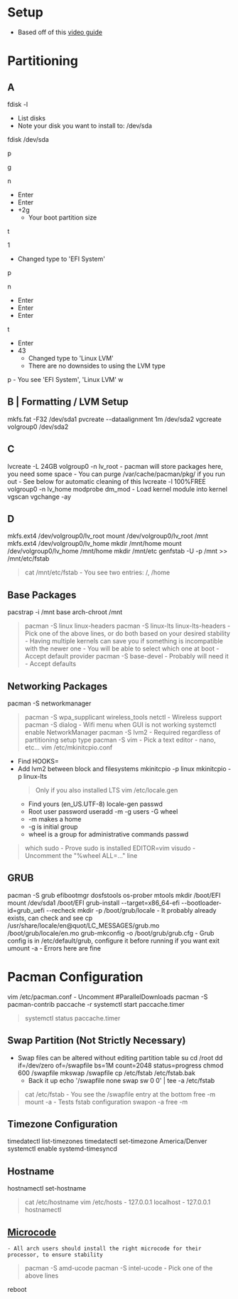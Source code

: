# Setup
- Based off of this [video guide](https://www.youtube.com/watch?v=DPLnBPM4DhI)

# Partitioning
## A
fdisk -l
- List disks
- Note your disk you want to install to: /dev/sda

fdisk /dev/sda

p

g

n
- Enter
- Enter
- +2g
    - Your boot partition size

t

1
- Changed type to 'EFI System'

p

n
- Enter
- Enter
- Enter

t
- Enter
- 43
    - Changed type to 'Linux LVM'
    - There are no downsides to using the LVM type

p
    - You see 'EFI System', 'Linux LVM'
w
## B | Formatting / LVM Setup
mkfs.fat -F32 /dev/sda1
pvcreate --dataalignment 1m /dev/sda2
vgcreate volgroup0 /dev/sda2
## C
lvcreate -L 24GB volgroup0 -n lv_root
    - pacman will store packages here, you need some space
    - You can purge /var/cache/pacman/pkg/ if you run out
    - See below for automatic cleaning of this
lvcreate -l 100%FREE volgroup0 -n lv_home
modprobe dm_mod
    - Load kernel module into kernel
vgscan
vgchange -ay
## D
mkfs.ext4 /dev/volgroup0/lv_root
mount /dev/volgroup0/lv_root /mnt
mkfs.ext4 /dev/volgroup0/lv_home
mkdir /mnt/home
mount /dev/volgroup0/lv_home /mnt/home
mkdir /mnt/etc
genfstab -U -p /mnt >> /mnt/etc/fstab
> cat /mnt/etc/fstab
    - You see two entries: /, /home

## Base Packages
pacstrap -i /mnt base
arch-chroot /mnt
> pacman -S linux linux-headers
> pacman -S linux-lts linux-lts-headers
    - Pick one of the above lines, or do both based on your desired stability
    - Having multiple kernels can save you if something is incompatible with the newer one
    - You will be able to select which one at boot
    - Accept default provider
> pacman -S base-devel
    - Probably will need it
    - Accept defaults
## Networking Packages
pacman -S networkmanager
> pacman -S wpa_supplicant wireless_tools netctl
    - Wireless support
> pacman -S dialog
    - Wifi menu when GUI is not working
systemctl enable NetworkManager
pacman -S lvm2
    - Required regardless of partitioning setup type
> pacman -S vim
    - Pick a text editor
    - nano, etc...
vim /etc/mkinitcpio.conf
- Find HOOKS=
- Add lvm2 between block and filesystems
mkinitcpio -p linux
mkinitcpio -p linux-lts
    > Only if you also installed LTS
vim /etc/locale.gen
    - Find yours (en_US.UTF-8)
locale-gen
passwd
    - Root user password
useradd -m -g users -G wheel <username>
    - -m makes a home
    - -g is initial group
    - wheel is a group for administrative commands
passwd <username>
> which sudo
    - Prove sudo is installed
EDITOR=vim visudo
    - Uncomment the "%wheel ALL=..." line
## GRUB
pacman -S grub efibootmgr dosfstools os-prober mtools
mkdir /boot/EFI
mount /dev/sda1 /boot/EFI
grub-install --target=x86_64-efi --bootloader-id=grub_uefi --recheck
mkdir -p /boot/grub/locale
    - It probably already exists, can check and see
cp /usr/share/locale/en\@quot/LC_MESSAGES/grub.mo /boot/grub/locale/en.mo
grub-mkconfig -o /boot/grub/grub.cfg
    - Grub config is in /etc/default/grub, configure it before running if you want
exit
umount -a
    - Errors here are fine
# Pacman Configuration
vim /etc/pacman.conf
    - Uncomment #ParallelDownloads
pacman -S pacman-contrib
paccache -r
systemctl start paccache.timer
> systemctl status paccache.timer
## Swap Partition (Not Strictly Necessary)
- Swap files can be altered without editing partition table
su
cd /root
dd if=/dev/zero of=/swapfile bs=1M count=2048 status=progress
chmod 600 /swapfile
mkswap /swapfile
cp /etc/fstab /etc/fstab.bak
    - Back it up
echo '/swapfile none swap sw 0 0' | tee -a /etc/fstab
> cat /etc/fstab
    - You see the /swapfile entry at the bottom
> free -m
> mount -a
    - Tests fstab configuration
swapon -a
> free -m
## Timezone Configuration
timedatectl list-timezones
timedatectl set-timezone America/Denver
systemctl enable systemd-timesyncd
## Hostname
hostnamectl set-hostname <hostname>
> cat /etc/hostname
vim /etc/hosts
    - 127.0.0.1 localhost
    - 127.0.0.1 <hostname>
> hostnamectl
## [Microcode](https://wiki.archlinux.org/title/microcode#:~:text=These%20updates%20provide%20bug%20fixes,updates%20to%20ensure%20system%20stability.)
    - All arch users should install the right microcode for their processor, to ensure stability
> pacman -S amd-ucode
> pacman -S intel-ucode
    - Pick one of the above lines

reboot
